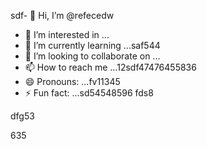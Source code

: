 sdf- 👋 Hi, I’m @refecedw
- 👀 I’m interested in ...
- 🌱 I’m currently learning ...saf544
- 💞️ I’m looking to collaborate on ...
- 📫 How to reach me ...12sdf47476455836
- 😄 Pronouns: ...fv11345
- ⚡ Fun fact: ...sd54548596
fds8
<!---545450522
refeced/refeced is a ✨ special ✨ repositorasdy because its `README.md` fer(this file) appears54on your GitHub profile.123545
You can click the Preview link to take a look at your chsdfanges.
--->dfg53
635
